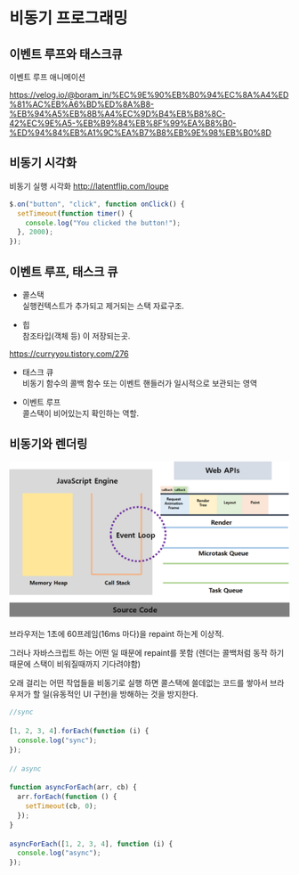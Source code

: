 # 비동기 프로그래밍

## 이벤트 루프와 태스크큐

이벤트 루프 애니메이션

https://velog.io/@boram_in/%EC%9E%90%EB%B0%94%EC%8A%A4%ED%81%AC%EB%A6%BD%ED%8A%B8-%EB%94%A5%EB%8B%A4%EC%9D%B4%EB%B8%8C-42%EC%9E%A5-%EB%B9%84%EB%8F%99%EA%B8%B0-%ED%94%84%EB%A1%9C%EA%B7%B8%EB%9E%98%EB%B0%8D

## 비동기 시각화

비동기 실행 시각화
http://latentflip.com/loupe

```js
$.on("button", "click", function onClick() {
  setTimeout(function timer() {
    console.log("You clicked the button!");
  }, 2000);
});
```

## 이벤트 루프, 태스크 큐

- 콜스택  
  실행컨텍스트가 추가되고 제거되는 스택 자료구조.

- 힙  
  참조타입(객체 등) 이 저장되는곳.

https://curryyou.tistory.com/276

- 태스크 큐  
  비동기 함수의 콜백 함수 또는 이벤트 핸들러가 일시적으로 보관되는 영역

- 이벤트 루프  
  콜스택이 비어있는지 확인하는 역할.

## 비동기와 렌더링

![img](1.png)

브라우저는 1초에 60프레임(16ms 마다)을 repaint 하는게 이상적.

그러나 자바스크립트 하는 어떤 일 때문에 repaint를 못함 (렌더는 콜백처럼 동작 하기 때문에 스택이 비워질때까지 기다려야함)

오래 걸리는 어떤 작업들을 비동기로 실행 하면 콜스택에 쓸데없는 코드를 쌓아서 브라우저가 할 일(유동적인 UI 구현)을 방해하는 것을 방지한다.

```js
//sync

[1, 2, 3, 4].forEach(function (i) {
  console.log("sync");
});

// async

function asyncForEach(arr, cb) {
  arr.forEach(function () {
    setTimeout(cb, 0);
  });
}

asyncForEach([1, 2, 3, 4], function (i) {
  console.log("async");
});
```
